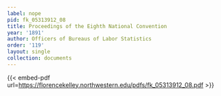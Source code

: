 ```yaml
---
label: nope
pid: fk_05313912_08
title: Proceedings of the Eighth National Convention
year: '1891'
author: Officers of Bureaus of Labor Statistics
order: '119'
layout: single
collection: documents
---
```



{{< embed-pdf url=https://florencekelley.northwestern.edu/pdfs/fk_05313912_08.pdf >}}